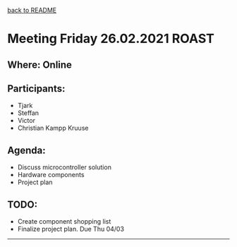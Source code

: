 [back to README](../../README.md)
# Meeting Friday 26.02.2021 ROAST

## Where: Online

## Participants:
 - Tjark
 - Steffan
 - Victor
 - Christian Kampp Kruuse

## Agenda:
 - Discuss microcontroller solution
 - Hardware components
 - Project plan

## TODO: 
 - Create component shopping list 
 - Finalize project plan. Due Thu 04/03
   
---
